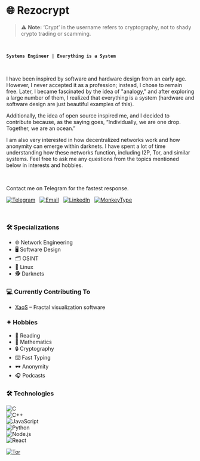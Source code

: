 # 🌐 Rezocrypt



> ⚠️ **Note:** ‘Crypt’ in the username refers to cryptography, not to shady crypto trading or scamming.

<br>

**`Systems Engineer | Everything is a System`**

 <br>




I have been inspired by software and hardware design from an early age. However, I never accepted it as a profession; instead, I chose to remain free. Later, I became fascinated by the idea of "analogy," and after exploring a large number of them, I realized that everything is a system (hardware and software design are just beautiful examples of this).

Additionally, the idea of open source inspired me, and I decided to contribute because, as the saying goes, “Individually, we are one drop. Together, we are an ocean.”

I am also very interested in how decentralized networks work and how anonymity can emerge within darknets. I have spent a lot of time understanding how these networks function, including I2P, Tor, and similar systems. Feel free to ask me any questions from the topics mentioned below in interests and hobbies.



<br>

Contact me on Telegram for the fastest response.

[![Telegram](https://img.shields.io/badge/Telegram-24A1DE?style=for-the-badge&logo=telegram&logoColor=white)][Telegram]
&nbsp;
[![Email](https://img.shields.io/badge/Email-D14836?style=for-the-badge&logo=gmail&logoColor=white)][Email]
&nbsp;
[![LinkedIn](https://img.shields.io/badge/LinkedIn-0077B5?style=for-the-badge&logo=linkedin&logoColor=white)][LinkedIn]
&nbsp;
[![MonkeyType](https://img.shields.io/badge/MonkeyType-FFD600?style=for-the-badge&logo=keyboard&logoColor=white)][MonkeyType]
&nbsp;

<br>


### 🛠 Specializations
- 🌐 Network Engineering
- 🖥️ Software Design  
- 🗂️ OSINT
- 🐧 Linux 
- 🕵️ Darknets

### 💻 Currently Contributing To
- [XaoS](https://github.com/xaos-project/xaos) – Fractal visualization software 

### ✦ Hobbies
- 📖 Reading  
- 📐 Mathematics
- 🔒 Cryptography
- ⌨️ Fast Typing  
- 🕶️ Anonymity  
- 🎧 Podcasts

### 🛠️ Technologies

![C](https://img.shields.io/badge/C-00599C?style=for-the-badge&logo=c&logoColor=white)  
![C++](https://img.shields.io/badge/C++-00599C?style=for-the-badge&logo=c%2B%2B&logoColor=white)  
![JavaScript](https://img.shields.io/badge/JavaScript-F7DF1E?style=for-the-badge&logo=javascript&logoColor=black)  
![Python](https://img.shields.io/badge/Python-3776AB?style=for-the-badge&logo=python&logoColor=white)  
![Node.js](https://img.shields.io/badge/Node.js-339933?style=for-the-badge&logo=node.js&logoColor=white)  
![React](https://img.shields.io/badge/React-61DAFB?style=for-the-badge&logo=react&logo)


[![Tor](https://img.shields.io/badge/Tor-7D4698?logo=Tor-Browser&logoColor=white)](#)


<!-- Outbound -->

[Telegram]: https://t.me/rezocrypt
[LinkedIn]: https://www.linkedin.com/in/rezocrypt
[Email]: https://google.com
[MonkeyType]: https://monkeytype.com/profile/rezocrypt
[X]: https://x.com/rezocrypt

